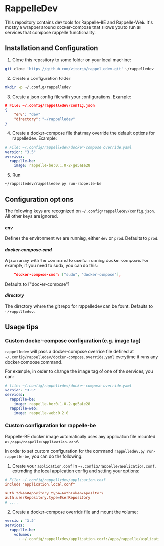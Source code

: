 # RappelleDev

This repository contains dev tools for Rappelle-BE and
Rappelle-Web. It's mostly a wrapper around docker-compose that allows
you to run all services that compose rappelle functionality.


## Installation and Configuration

1. Close this repository to some folder on your local machine:

```sh
git clone 'https://github.com/vitorqb/rappelledev.git' ~/rappelledev
```

2. Create a configuration folder

```sh
mkdir -p ~/.config/rappelledev
```

3. Create a json config file with your configurations. Example:

```json
# File: ~/.config/rappelledev/config.json
{
    "env": "dev",
    "directory": "~/rappelledev"
}
```

4. Create a docker-compose file that may override the default options for rappelledev. Example:

```yaml
# File: ~/.config/rappelledev/docker-compose.override.yaml
version: "3.5"
services:
  rappelle-be:
    image: rappelle-be:0.1.0-2-ge5a1e28
```

5. Run

```sh
~/rappelledev/rappelledev.py run-rappelle-be
```


## Configuration options

The following keys are recognized on `~/.config/rappelledev/config.json`. All other keys are ignored.

#### *env*

Defines the environment we are running, either `dev` or `prod`. Defaults to `prod`.

#### *docker-compose-cmd*

A json array with the command to use for running docker compose. For example, if you need to sudo, you can do this:

```json
    "docker-compose-cmd": ["sudo", "docker-compose"],
```

Defaults to ["docker-compose"]

#### *directory*

The directory where the git repo for rappelledev can be fount. Defaults to `~/rappelledev`.


## Usage tips

### Custom docker-compose configuration (e.g. image tag)

`rappelledev` will pass a docker-compose override file defined at
`~/.config/rappelledev/docker-compose.override.yaml` everytime it runs
any docker-compose command.

For example, in order to change the image tag of one of the services, you can:

```yaml
# file: ~/.config/rappelledev/docker-compose.override.yaml
version: "3.5"
services:
  rappelle-be:
    image: rappelle-be:0.1.0-2-ge5a1e28
  rappelle-web:
    image: rappelle-web:0.2.0
```

### Custom configuration for rappelle-be

Rappelle-BE docker image automatically uses any application file
mounted at `/apps/rappelle/application.conf`.

In order to set custom configuration for the command `rappelledev.py
run-rappelle-be`, you can do the following:

1. Create your `application.conf` in
   `~/.config/rappelle/application.conf`, extending the local
   application config and setting your options:
   
```conf
# File: ~/.config/rappelledev/application.conf
include "application.local.conf"

auth.tokenRepository.type=AuthTokenRepository
auth.userRepository.type=UserRepository
# ....
```

2. Create a docker-compose override file and mount the volume:

```yaml
version: "3.5"
services:
  rappelle-be:
    volumes:
      - ~/.config/rappelledev/application.conf:/apps/rappelle/application.conf
```

